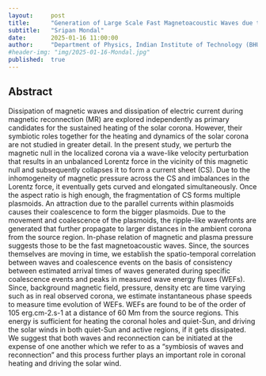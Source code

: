 ```yaml
---
layout:     post
title:      "Generation of Large Scale Fast Magnetoacoustic Waves due to Impulsive Magnetic Reconnection in the Coronal Current Sheet"
subtitle:   "Sripan Mondal"
date:       2025-01-16 11:00:00
author:     "Department of Physics, Indian Institute of Technology (BHU), India"
#header-img: "img/2025-01-16-Mondal.jpg"
published:  true
---
```


## Abstract
Dissipation of magnetic waves and dissipation of electric current during magnetic reconnection (MR) are explored independently as primary candidates for the sustained heating of the solar corona. However, their symbiotic roles together for the heating and dynamics of the solar corona are not studied in greater detail. In the present study, we perturb the magnetic null in the localized corona via a wave-like velocity perturbation that results in an unbalanced Lorentz force in the vicinity of this magnetic null and subsequently collapses it to form a current sheet (CS). Due to the inhomogeneity of magnetic pressure across the CS and imbalances in the Lorentz force, it eventually gets curved and elongated simultaneously. Once the aspect ratio is high enough, the fragmentation of CS forms multiple plasmoids. An attraction due to the parallel currents within plasmoids causes their coalescence to form the bigger plasmoids. Due to the movement and coalescence of the plasmoids, the ripple-like wavefronts are generated that further propagate to larger distances in the ambient corona from the source region. In-phase relation of magnetic and plasma pressure suggests those to be the fast magnetoacoustic waves. Since, the sources themselves are moving in time, we establish the spatio-temporal correlation between waves and coalescence events on the basis of consistency between estimated arrival times of waves generated during specific coalescence events and peaks in measured wave energy fluxes (WEFs). Since, background magnetic field, pressure, density etc are time varying such as in real observed corona, we estimate instantaneous phase speeds to measure time evolution of WEFs. WEFs are found to be of the order of 105 erg.cm-2.s-1 at a distance of 60 Mm from the source regions. This energy is sufficient for heating the coronal holes and quiet-Sun, and driving the solar winds in both quiet-Sun and active regions, if it gets dissipated. We suggest that both waves and reconnection can be initiated at the expense of one another which we refer to as a “symbiosis of waves and reconnection” and this process further plays an important role in coronal heating and driving the solar wind.
